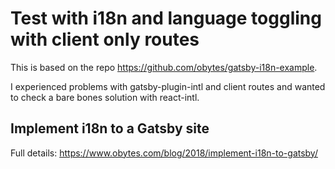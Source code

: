 # Test with i18n and language toggling with client only routes

This is based on the repo https://github.com/obytes/gatsby-i18n-example.

I experienced problems with gatsby-plugin-intl and client routes and wanted to check a bare bones solution with react-intl.


## Implement i18n to a Gatsby site

Full details: https://www.obytes.com/blog/2018/implement-i18n-to-gatsby/
